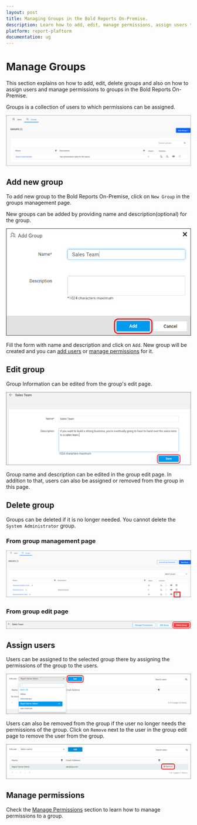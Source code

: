 ```yaml
---
layout: post
title: Managing Groups in the Bold Reports On-Premise.
description: Learn how to add, edit, manage permissions, assign users to group and delete groups in the Bold Reports On-Premise.
platform: report-plaftorm
documentation: ug
---
```


# Manage Groups

This section explains on how to add, edit, delete groups and also on how to assign users and manage permissions to groups in the Bold Reports On-Premise.

Groups is a collection of users to which permissions can be assigned.

![Manage Groups](/static/assets/on-premise/images/manage-users-and-groups/groups/manage-groups.png)

## Add new group

To add new group to the Bold Reports On-Premise, click on `New Group` in the groups management page.

New groups can be added by providing name and description(optional) for the group.

![Add Groups](/static/assets/on-premise/images/manage-users-and-groups/groups/add-group.png)

Fill the form with name and description and click on `Add`. New group will be created and you can [add users](#assign-users) or [manage permissions](#manage-permissions) for it.

## Edit group

Group Information can be edited from the group's edit page.

![Edit Group](/static/assets/on-premise/images/manage-users-and-groups/groups/edit-group.png)

Group name and description can be edited in the group edit page. In addition to that, users can also be assigned or removed from the group in this page.

## Delete group

Groups can be deleted if it is no longer needed. You cannot delete the `System Administrator` group.

### From group management page

![Delete group from group management page](/static/assets/on-premise/images/manage-users-and-groups/groups/delete-group-1.png)

### From group edit page

![Delete group from group edit page](/static/assets/on-premise/images/manage-users-and-groups/groups/delete-group-2.png)

## Assign users

Users can be assigned to the selected group there by assigning the permissions of the group to the users.

![Assign Users](/static/assets/on-premise/images/manage-users-and-groups/groups/assign-users-to-groups.png)

Users can also be removed from the group if the user no longer needs the permissions of the group. Click on `Remove` next to the user in the group edit page to remove the user from the group.

![Assign Users](/static/assets/on-premise/images/manage-users-and-groups/groups/remove-users-from-group.png)

## Manage permissions

Check the [Manage Permissions](/on-premise/manage-permissions/) section to learn how to manage permissions to a group.